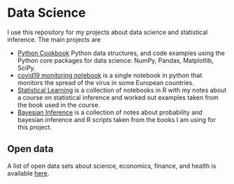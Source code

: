 Data Science  
===========
I use this repository for my projects about data science and statistical inference. The main projects are

 - [Python Cookbook](python/README.md) Python data structures, and code examples using the Python core packages for data science: NumPy, Pandas, Matplotlib, SciPy.
 - [covid19 monitoring notebook](python/covid19/covid19-monitoring-notebook.ipynb) is a single notebook in python that monitors the spread of the
    virus in some European countries.
 - [Statistical Learning](r/stat_learning/chapter1.ipynb) is a collection of notebooks in R with my notes about a course on
statistical inference and worked out examples taken from the book used in the course.
 - [Bayesian Inference](r/rethinking/probability.ipynb) is a collection
of notes about probability and bayesian inference and R scripts taken
from the books I am using for this project.  

## Open data
A list of open data sets about science, economics, finance, and health is available [here](datasets.md).
